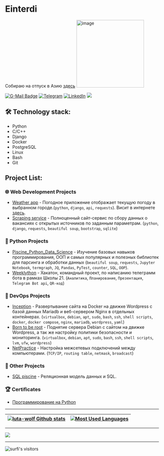 # Einterdi

Собираю на отпуск в Азию [здесь](https://www.tinkoff.ru/rm/skrynnikov.denis7/WhWP090650) <img width="221" alt="image" src="https://user-images.githubusercontent.com/58044383/222880333-deb832ed-abeb-4c8a-8906-1392eafa02ad.png">



[![G-Mail Badge](https://img.shields.io/badge/Gmail-D14836?style=for-the-badge&logo=gmail&logoColor=white)](mailto:denis.skrynnikov.job@gmail.com)
[![Telegram](https://img.shields.io/badge/Telegram-2CA5E0?style=for-the-badge&logo=telegram&logoColor=white)](https://t.me/d_skrynnikov)
[![LinkedIn](https://img.shields.io/badge/linkedin-%230077B5.svg?style=for-the-badge&logo=linkedin&logoColor=white)](https://www.linkedin.com/in/denis-skrynnikov-2262921a4)
<a href="https://profile.intra.42.fr/users/einterdi"><img src="https://img.shields.io/badge/intra-000000?style=for-the-badge&logo=42" /></a>
## 🛠 Technology stack:
- Python
- C/C++
- Django
- Docker 
- PostgreSQL
- Linux
- Bash
- Git

## Project List:
### 🌐 Web Development Projects
- [Weather app](https://github.com/luta-wolf/weather_app) - Погодное приложение отображает текущую погоду в выбранном городе.(`python`, `django`, `api`, `requests`). Висит в интернете [здесь](https://einterdi.pythonanywhere.com/).
- [Scraping service](https://github.com/luta-wolf/scraping_service) - Полноценный сайт-сервис по сбору данных о вакансиях с открытых источников по заданным параметрам. (`python`, `django`, `requests`, `beautiful soup`, `bootstrap`, `sqlite`)

### 🐍 Python Projects
- [Piscine_Python_Data_Science](https://github.com/luta-wolf/Piscine_Python_Data_Science) - Изучение базовых навыков программирования, ООП и самых популярных и полезных библиотек для парсинга и обработки данных (`beautiful soup`, `requests`, `Jupyter Notebook`, `termgraph`, `JQ`, `Pandas`, `PyTest`, `counter`, `SQL`, `OOP`).
- [Weeklython](https://github.com/luta-wolf/Weeklython) - Хакатон, командный проект, по написанию телеграмм бота  в рамках Школы 21. (`Аналитика`, `Планирование`, `Презентация`, `Telegram Bot api`, `QR-код`)
### 🌟 DevOps Projects
- [Inсeption](https://github.com/luta-wolf/inception) - Развертывание сайта на Docker на движке Wordpress с базой данных Mariadb и веб-сервером Nginx в отдельных контейнерах. (`virtualbox`, `debian`, `apt`, `sudo`, `bash`, `ssh`, `shell scripts`, `docker`, `docker compose`, `nginx`, `mariadb`, `wordpress`, `yaml`)
- [Born to be root](https://github.com/luta-wolf/Born2beRoot) - Поднятие сервера Debian с сайтом на движке Wordpress, а так же настройку политики безопасности и мониторинга. (`virtualbox`, `debian`, `apt`, `sudo`, `bash`, `ssh`, `shell scripts`, `lvm`, `ufw`, `wordpress`)
- [NetPractice](https://github.com/luta-wolf/NetPractice) - Настройка межсетевых подключений между компьютерами. (`TCP/IP`, `routing table`, `netmask`, `broadcast`)
### 🌟 Other Projects
- [SQL piscine](https://github.com/luta-wolf/SQL_piscine) - Реляционная модель данных и SQL.
### 🏆 Certificates
- [Программирование на Python](https://stepik.org/cert/1591439)

____
|[![luta-wolf Github stats](https://github-readme-stats.vercel.app/api?username=luta-wolf&count_private=true&show_icons=true&hide=contribs,issues&hide_border=true)](https://github.com/luta-wolf?tab=repositories) | [![Most Used Languages](https://github-readme-stats.vercel.app/api/top-langs/?username=luta-wolf&layout=compact&hide_border=true)](https://github.com/luta-wolf?tab=repositories) |
|---|---|
____
[//]: # ([![Typing SVG]&#40;https://readme-typing-svg.herokuapp.com?color=%BA55D3&lines=Welcome+to+luta-wolf!&#41;]&#40;https://git.io/typing-svg&#41;)

![](https://github-profile-summary-cards.vercel.app/api/cards/profile-details?username=luta-wolf&theme=dracula)

[//]: # ([![GitHub Streak]&#40;https://github-readme-streak-stats.herokuapp.com/?user=luta-wolf&theme=radical&#41;]&#40;https://git.io/streak-stats&#41;)

[//]: # ([![Top Langs]&#40;https://github-readme-stats.vercel.app/api/top-langs/?username=Sluta-wolf&layout=compact&#41;]&#40;https://github.com/anuraghazra/github-readme-stats&#41;)
____
<img alt="surfi's visitors" src="https://komarev.com/ghpvc/?username=luta-wolf&color=blue&style=flat&label=visitors" />
